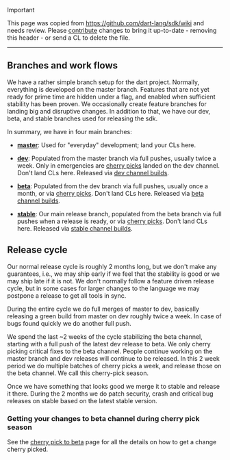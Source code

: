 > [!IMPORTANT]
> This page was copied from https://github.com/dart-lang/sdk/wiki and needs review.
> Please [contribute](../CONTRIBUTING.md) changes to bring it up-to-date -
> removing this header - or send a CL to delete the file.

---

## Branches and work flows

We have a rather simple branch setup for the dart project. Normally, everything is developed on the master branch. Features that are not yet ready for prime time are hidden under a flag, and enabled when sufficient stability has been proven. We occasionally create feature branches for landing big and disruptive changes. In addition to that, we have our dev, beta, and stable branches used for releasing the sdk.

In summary, we have in four main branches:

   * **[master](https://github.com/dart-lang/sdk/blob/master/tools/VERSION)**:
     Used for "everyday" development; land your CLs here. 

   * **[dev](https://github.com/dart-lang/sdk/blob/dev/tools/VERSION)**:
     Populated from the master branch via full pushes, usually twice a week. Only in emergencies are [cherry picks](Cherry-picks-to-a-release-channel.md) landed on the dev channel. Don't land CLs here. Released via [dev channel builds](https://dart.dev/tools/sdk/archive#dev-channel).

   * **[beta](https://github.com/dart-lang/sdk/blob/beta/tools/VERSION)**:
     Populated from the dev branch via full pushes, usually once a month, or via [cherry picks](Cherry-picks-to-a-release-channel.md). Don't land CLs here. Released via [beta channel builds](https://dart.dev/tools/sdk/archive#beta-channel).

   * **[stable](https://github.com/dart-lang/sdk/blob/stable/tools/VERSION)**:
     Our main release branch, populated from the beta branch via full pushes when a release is ready, or via [cherry picks](Cherry-picks-to-a-release-channel.md). Don't land CLs here. Released via [stable channel builds](https://dart.dev/tools/sdk/archive#stable-channel).


## Release cycle
Our normal release cycle is roughly 2 months long, but we don't make any guarantees, i.e., we may ship early if we feel that the stability is good or we may ship late if it is not. We don't normally follow a feature driven release cycle, but in some cases for larger changes to the language we may postpone a release to get all tools in sync.

During the entire cycle we do full merges of master to dev, basically releasing a green build from master on dev roughly twice a week. In case of bugs found quickly we do another full push.

We spend the last ~2 weeks of the cycle stabilizing the beta channel, starting with a full push of the latest dev release to beta. We only cherry picking critical fixes to the beta channel. People continue working on the master branch and dev releases will continue to be released. In this 2 week period we do multiple batches of cherry picks a week, and release those on the beta channel. We call this cherry-pick season.

Once we have something that looks good we merge it to stable and release it there. During the 2 months we do patch security, crash and critical bug releases on stable based on the latest stable version.

### Getting your changes to beta channel during cherry pick season

See the [cherry pick to beta](Cherry-picks-to-a-release-channel.md) page for all the details on how to get a change cherry picked.
